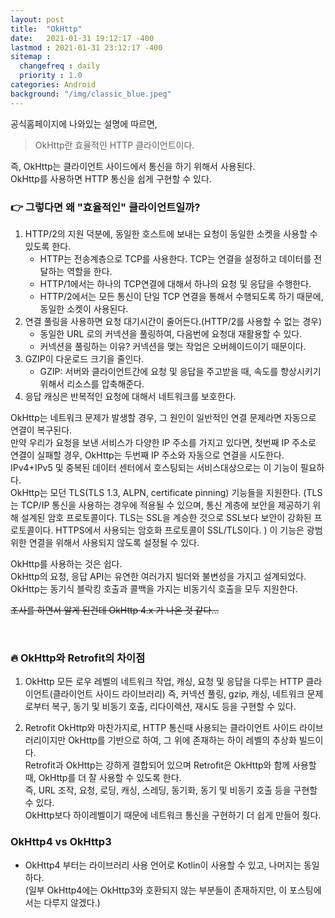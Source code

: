 ```yaml
---
layout: post
title:  "OkHttp"
date:   2021-01-31 19:12:17 -400
lastmod : 2021-01-31 23:12:17 -400
sitemap :
  changefreq : daily
  priority : 1.0
categories: Android
background: "/img/classic_blue.jpeg"
---
```


공식홈페이지에 나와있는 설명에 따르면, 
> OkHttp란 효율적인 HTTP 클라이언트이다.

즉, OkHttp는 클라이언트 사이드에서 통신을 하기 위해서 사용된다.  
OkHttp를 사용하면 HTTP 통신을 쉽게 구현할 수 있다.  
 
### :point_right: 그렇다면 왜 "효율적인" 클라이언트일까?
1. HTTP/2의 지원 덕분에, 동일한 호스트에 보내는 요청이 동일한 소켓을 사용할 수 있도록 한다.
    - HTTP는 전송계층으로 TCP를 사용한다. TCP는 연결을 설정하고 데이터를 전달하는 역할을 한다.
    - HTTP/1에서는 하나의 TCP연결에 대해서 하나의 요청 및 응답을 수행한다.  
    - HTTP/2에서는 모든 통신이 단일 TCP 연결을 통해서 수행되도록 하기 때문에, 동일한 소켓이 사용된다.     
2. 연결 풀링을 사용하면 요청 대기시간이 줄어든다.(HTTP/2를 사용할 수 없는 경우) 
    - 동일한 URL 로의 커넥션을 풀링하여, 다음번에 요청대 재활용할 수 있다.  
    - 커넥션을 풀링하는 이유? 커넥션을 맺는 작업은 오버헤이드이기 때문이다. 
3. GZIP이 다운로드 크기을 줄인다.
    - GZIP: 서버와 클라이언트간에 요청 및 응답을 주고받을 때, 속도를 향상시키기 위해서 리소스를 압축해준다. 
4. 응답 캐싱은 반복적인 요청에 대해서 네트워크를 보호한다.

OkHttp는 네트워크 문제가 발생할 경우, 그 원인이 일반적인 연결 문제라면 자동으로 연결이 복구된다.  
만약 우리가 요청을 보낸 서비스가 다양한 IP 주소를 가지고 있다면, 첫번째 IP 주소로 연결이 실패할 경우, OkHttp는 두번째 IP 주소와 자동으로 연결을 시도한다.  
IPv4+IPv5 및 중복된 데이터 센터에서 호스팅되는 서비스대상으로는 이 기능이 필요하다.  
OkHttp는 모던 TLS(TLS 1.3, ALPN, certificate pinning) 기능들을 지원한다. 
(TLS는 TCP/IP 통신을 사용하는 경우에 적용될 수 있으며, 통신 계층에 보안을 제공하기 위해 설계된 암호 프로토콜이다. TLS는 SSL을 계승한 것으로 SSL보다 보안이 강화된 프로토콜이다. HTTPS에서 사용되는 암호화 프로토콜이 SSL/TLS이다. ) 
이 기능은 광범위한 연결을 위해서 사용되지 않도록 설정될 수 있다.  

OkHttp를 사용하는 것은 쉽다.  
OkHttp의 요청, 응답 API는 유연한 여러가지 빌더와 불변성을 가지고 설계되었다.  
OkHttp는 동기식 블락킹 호출과 콜백을 가지는 비동기식 호출을 모두 지원한다.  

~~조사를 하면서 알게 된건데 OkHttp 4.x 가 나온 것 같다...~~

<br/>

### :fire: OkHttp와 Retrofit의 차이점
1. OkHttp
모든 로우 레벨의 네트워크 작업, 캐싱, 요청 및 응답을 다루는 HTTP 클라이언트(클라이언트 사이드 라이브러리)
즉, 커넥션 풀링, gzip, 캐싱, 네트워크 문제로부터 복구, 동기 및 비동기 호출, 리다이렉션, 재시도 등을 구현할 수 있다.        

2. Retrofit
OkHttp와 마찬가지로, HTTP 통신때 사용되는 클라이언트 사이드 라이브러리이지만 OkHttp를 기반으로 하여, 그 위에 존재하는 하이 레벨의 추상화 빌드이다.  
Retrofit과 OkHttp는 강하게 결합되어 있으며 Retrofit은 OkHttp와 함께 사용할 때, OkHttp를 더 잘 사용할 수 있도록 한다.  
즉, URL 조작, 요청, 로딩, 캐싱, 스레딩, 동기화, 동기 및 비동기 호출 등을 구현할 수 있다.  
OkHttp보다 하이레벨이기 때문에 네트워크 통신을 구현하기 더 쉽게 만들어 줬다.  
  

### OkHttp4 vs OkHttp3  
- OkHttp4 부터는 라이브러리 사용 언어로 Kotlin이 사용할 수 있고, 나머지는 동일하다.  
(일부 OkHttp4에는 OkHttp3와 호환되지 않는 부분들이 존재하지만, 이 포스팅에서는 다루지 않겠다.)



   
 
